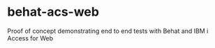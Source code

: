 # behat-acs-web
Proof of concept demonstrating end to end tests with Behat and IBM i Access for Web
